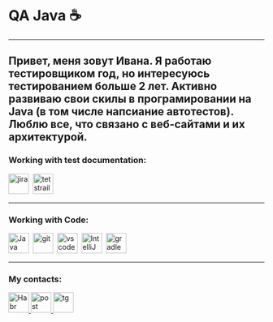 # QA Java ☕
---
## Привет, меня зовут Ивана. Я работаю тестировщиком год, но интересуюсь тестированием больше 2 лет. Активно развиваю свои скилы в  програмировании на Java (в том числе напсиание автотестов). Люблю все, что связано с веб-сайтами и их архитектурой. 


### Working with test documentation:

<div>
  <img src="https://cdn.jsdelivr.net/gh/devicons/devicon/icons/jira/jira-original.svg" title="jira" alt="jira" width="40" height="40"/>&nbsp
  <img src="https://codahosted.io/packs/21236/unversioned/assets/LOGO/ba1091c59bab89cd2fd0f289622731fe16113d7b00905abe64759c313a4b73b76c1b0426076ed76cb74752234c734131df46992d5b8b48fc13e264240e4f7119f736cfeb64df36ded54b5cbf6198b9cadedf18dd0cac5c7dbcd16e6336c29363cd1292ba" title="testrail" alt="tetstrail" width="40" height="40"/>&nbsp
</div>

---
### Working with Code:

<div>
  <img src="https://github.com/IvanaLavansk/IvanaLavansk/assets/125771186/efc295c2-1766-4193-bc4a-4ef04d932620" title="Java" alt="Java" width="40" height="40"/>&nbsp
  <img src="https://upload.wikimedia.org/wikipedia/commons/c/c2/GitHub_Invertocat_Logo.svg" title="git" alt="git" width="40" height="40"/>&nbsp
  <img src="https://cdn.jsdelivr.net/gh/devicons/devicon/icons/vscode/vscode-original.svg" title="vscode" alt="vscode" width="40" height="40"/>&nbsp
  <img src="https://www.svgrepo.com/show/353906/intellij-idea.svg" title="IntelliJ IDEA" alt="IntelliJ IDEA" width="40" height="40"/>&nbsp
  <img src="https://www.svgrepo.com/show/353831/gradle.svg" title="gradle" alt="gradle" width="40" height="40"/>&nbsp
</div>

---
### My contacts:

  <div id="badges">
    <a href="https://career.habr.com/ivanalavansk" target="_blank">
      <img src="https://amonitoring.ru/upload/iblock/10a/10a180c6168f4bb69cc222f074a2191e.svg" width="40" height="40" alt="Habr" />
    </a>
    <a href="yantrai@mail.ru" target="_blank">
      <img src="https://cdn0.iconfinder.com/data/icons/social-flat-rounded-rects/512/mailru-512.png" width="40" height="40" alt="post" />
    </a>
    <a href="https://t.me/lavansk" target="_blank">
      <img src="https://cdn-icons-png.flaticon.com/512/2111/2111644.png" width="40" height="40" alt="tg" />
    </a>
  </div>
